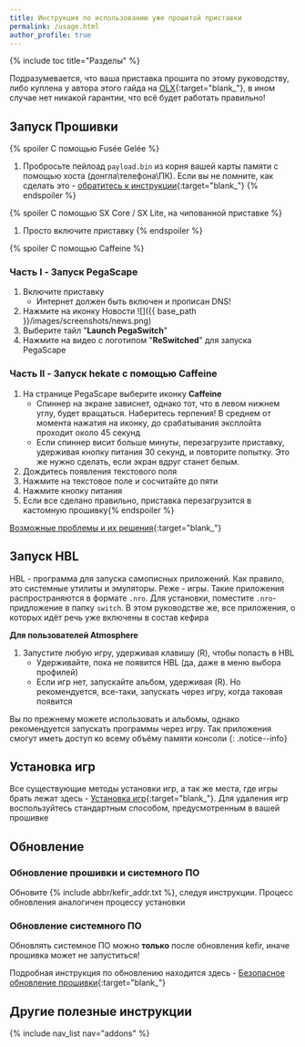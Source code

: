 ```yaml
---
title: Инструкция по использованию уже прошитой приставки
permalink: /usage.html
author_profile: true
---
```

{% include toc title="Разделы" %}

Подразумевается, что ваша приставка прошита по этому руководству, либо куплена у автора этого гайда на [OLX](http://nincfw.olx.ua){:target="blank_"}, в ином случае нет никакой гарантии, что всё будет работать правильно!

## Запуск Прошивки 

{% spoiler С помощью Fusée Gelée %}
1. Пробросьте пейлоад `payload.bin` из корня вашей карты памяти с помощью хоста (донгла\телефона\ПК). Если вы не помните, как сделать это - [обратитесь к инструкции](fusee-gelee){:target="blank_"}
{% endspoiler %}

{% spoiler С помощью SX Core / SX Lite, на чипованной приставке %}
1. Просто включите приставку
{% endspoiler %}

{% spoiler С помощью Caffeine %}
### Часть I - Запуск PegaScape

1. Включите приставку
    * Интернет должен быть включен и прописан DNS! 
1. Нажмите на иконку Новости ![]({{ base_path }}/images/screenshots/news.png) 
1. Выберите тайл "**Launch PegaSwitch**"
1. Нажмите на видео с логотипом "**ReSwitched**" для запуска PegaScape

### Часть II - Запуск hekate с помощью Caffeine

1. На странице PegaScape выберите иконку **Caffeine**
	* Спиннер на экране зависнет, однако тот, что в левом нижнем углу, будет вращаться. Наберитесь терпения! В среднем от момента нажатия на иконку,  до срабатывания эксплойта проходит около 45 секунд
	* Если спиннер висит больше минуты, перезагрузите приставку, удерживая кнопку питания 30 секунд, и повторите попытку. Это же нужно сделать, если экран вдруг станет белым. 
1. Дождитесь появления текстового поля 
1. Нажмите на текстовое поле и сосчитайте до пяти
1. Нажмите кнопку питания
1. Если все сделано правильно, приставка перезагрузится в кастомную прошивку{% endspoiler %}

[Возможные проблемы и их решения](troubleshooting){:target="blank_"}

## Запуск HBL 

HBL - программа для запуска самописных приложений. Как правило, это системные утилиты и эмуляторы. Реже - игры. Такие приложения распространяются в формате `.nro`. Для установки, поместите `.nro`-придложение в папку `switch`. В этом руководстве же, все приложения, о которых идёт речь уже включены в состав кефира 

**Для пользователей Atmosphere**
1. Запустите любую игру, удерживая клавишу (R), чтобы попасть в HBL
    * Удерживайте, пока не появится HBL (да, даже в меню выбора профилей)
    * Если игр нет, запускайте альбом, удерживая (R). Но рекомендуется, все-таки, запускать через игру, когда таковая появится 

Вы по прежнему можете использовать и альбомы, однако рекомендуется запускать программы через игру. Так приложения смогут иметь доступ ко всему объёму памяти консоли
{: .notice--info}

## Установка игр 

Все существующие методы установки игр, а так же места, где игры брать лежат здесь - [Установка игр](games){:target="blank_"}.
Для удаления игр воспользуйтесь стандартным способом, предусмотренным в вашей прошивке

## Обновление

### Обновление прошивки и системного ПО 

Обновите {% include abbr/kefir_addr.txt %}, следуя инструкции. Процесс обновления аналогичен процессу установки

### Обновление системного ПО

Обновлять системное ПО можно **только** после обновления kefir, иначе прошивка может не запуститься! 

Подробная инструкция по обновлению находится здесь - [Безопасное обновление прошивки](update-to-latest){:target="blank_"}

## Другие полезные инструкции 

{% include nav_list nav="addons" %}